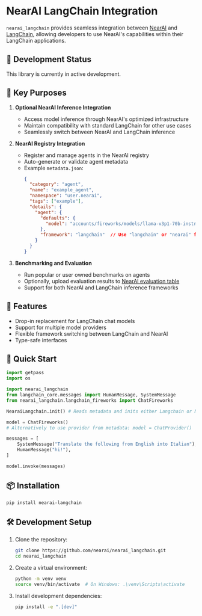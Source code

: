 # NearAI LangChain Integration

`nearai_langchain` provides seamless integration between [NearAI](https://github.com/nearai/nearai) and [LangChain](https://github.com/langchain-ai/langchain), allowing developers to use NearAI's capabilities within their LangChain applications.

## 🚧 Development Status

This library is currently in active development.

## 🎯 Key Purposes

1. **Optional NearAI Inference Integration**
   - Access model inference through NearAI's optimized infrastructure
   - Maintain compatibility with standard LangChain for other use cases
   - Seamlessly switch between NearAI and LangChain inference

2. **NearAI Registry Integration**
   - Register and manage agents in the NearAI registry
   - Auto-generate or validate agent metadata
   - Example `metadata.json`:
     ```json
     {
       "category": "agent",
       "name": "example_agent",
       "namespace": "user.nearai",
       "tags": ["example"],
       "details": {
         "agent": {
           "defaults": {
             "model": "accounts/fireworks/models/llama-v3p1-70b-instruct"
           },
           "framework": "langchain"  // Use "langchain" or "nearai" for inference
         }
       }
     }
     ```

3. **Benchmarking and Evaluation**
   - Run popular or user owned benchmarks on agents
   - Optionally, upload evaluation results to [NearAI evaluation table](https://app.near.ai/evaluations)
   - Support for both NearAI and LangChain inference frameworks

## 🌟 Features

- Drop-in replacement for LangChain chat models
- Support for multiple model providers
- Flexible framework switching between LangChain and NearAI
- Type-safe interfaces

## 🚀 Quick Start

```python
import getpass
import os

import nearai_langchain
from langchain_core.messages import HumanMessage, SystemMessage
from nearai_langchain.langchain_fireworks import ChatFireworks

NearaiLangchain.init() # Reads metadata and inits either Langchain or NearAI. Supports "langchain" or "nearai" frameworks.

model = ChatFireworks()
# Alternatively to use provider from metadata: model = ChatProvider()

messages = [
    SystemMessage("Translate the following from English into Italian"),
    HumanMessage("hi!"),
]

model.invoke(messages)
```

## 📦 Installation

```bash
pip install nearai-langchain
```

## 🛠️ Development Setup

1. Clone the repository:
   ```bash
   git clone https://github.com/nearai/nearai_langchain.git
   cd nearai_langchain
   ```

2. Create a virtual environment:
   ```bash
   python -m venv venv
   source venv/bin/activate  # On Windows: .\venv\Scripts\activate
   ```

3. Install development dependencies:
   ```bash
   pip install -e ".[dev]"
   ```
